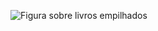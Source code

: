 

![Figura sobre livros empilhados](file:///C:/Users/kaua_mellato/Downloads/library-opened-svgrepo-com.svg)

